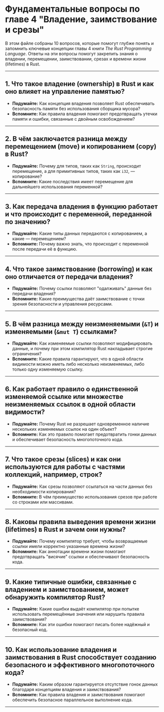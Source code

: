 # Фундаментальные вопросы по главе 4 "Владение, заимствование и срезы"

В этом файле собраны 10 вопросов, которые помогут глубже понять и запомнить ключевые концепции главы 4 книги *The Rust Programming Language*. Ответы на эти вопросы помогут закрепить знания о владении, перемещении, заимствовании, срезах и времени жизни (lifetimes) в Rust.

---

## 1. Что такое владение (ownership) в Rust и как оно влияет на управление памятью?
- **Подумайте:** Как концепция владения позволяет Rust обеспечивать безопасность памяти без использования сборщика мусора?
- **Вспомните:** Как правила владения помогают предотвращать утечки памяти и ошибки, связанные с двойным освобождением?

---

## 2. В чём заключается разница между перемещением (move) и копированием (copy) в Rust?
- **Подумайте:** Почему для типов, таких как `String`, происходит перемещение, а для примитивных типов, таких как `i32`, — копирование?
- **Вспомните:** Какие последствия имеет перемещение для дальнейшего использования переменной?

---

## 3. Как передача владения в функцию работает и что происходит с переменной, переданной по значению?
- **Подумайте:** Какие типы данных передаются с копированием, а какие — перемещением?
- **Вспомните:** Почему важно знать, что происходит с переменной после передачи её в функцию.

---

## 4. Что такое заимствование (borrowing) и как оно отличается от передачи владения?
- **Подумайте:** Почему ссылки позволяют "одалживать" данные без передачи владения?
- **Вспомните:** Какие преимущества даёт заимствование с точки зрения безопасности и управления ресурсами.

---

## 5. В чём разница между неизменяемыми (`&T`) и изменяемыми (`&mut T`) ссылками?
- **Подумайте:** Как изменяемые ссылки позволяют модифицировать данные, и почему при этом компилятор Rust накладывает строгие ограничения?
- **Вспомните:** Какие правила гарантируют, что в одной области видимости можно иметь либо несколько неизменяемых, либо только одну изменяемую ссылку.

---

## 6. Как работает правило о единственной изменяемой ссылке или множестве неизменяемых ссылок в одной области видимости?
- **Подумайте:** Почему Rust не разрешает одновременное наличие нескольких изменяемых ссылок на один объект?
- **Вспомните:** Как это правило помогает предотвратить гонки данных и обеспечивает безопасность многопоточного кода.

---

## 7. Что такое срезы (slices) и как они используются для работы с частями коллекций, например, строк?
- **Подумайте:** Как срезы позволяют ссылаться на части данных без необходимости копирования?
- **Вспомните:** В чём преимущество использования срезов при работе со строками или массивами.

---

## 8. Каковы правила выведения времени жизни (lifetimes) в Rust и зачем они нужны?
- **Подумайте:** Почему компилятор требует, чтобы возвращаемые ссылки имели корректно указанные времена жизни?
- **Вспомните:** Как аннотации времени жизни помогают предотвращать "висячие" ссылки и обеспечивают безопасность кода.

---

## 9. Какие типичные ошибки, связанные с владением и заимствованием, может обнаружить компилятор Rust?
- **Подумайте:** Какие ошибки выдаёт компилятор при попытке использовать перемещённые значения или нарушить правила заимствования?
- **Вспомните:** Как эти ошибки помогают писать более надёжный и безопасный код.

---

## 10. Как использование владения и заимствования в Rust способствует созданию безопасного и эффективного многопоточного кода?
- **Подумайте:** Каким образом гарантируется отсутствие гонок данных благодаря концепциям владения и заимствования?
- **Вспомните:** Как правила владения и заимствования помогают обеспечить безопасное параллельное выполнение кода.

---
